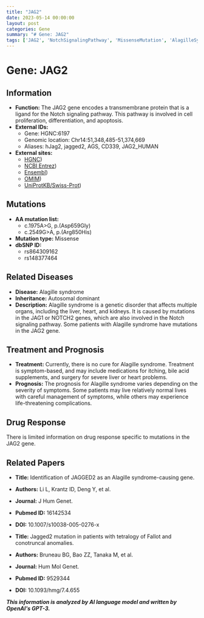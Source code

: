 ```yaml
---
title: "JAG2"
date: 2023-05-14 00:00:00
layout: post
categories: Gene
summary: "# Gene: JAG2"
tags: ['JAG2', 'NotchSignalingPathway', 'MissenseMutation', 'AlagilleSyndrome', 'Treatment', 'Prognosis', 'DrugResponse', 'GeneticDisorder']
---
```


# Gene: JAG2

## Information

- **Function:** The JAG2 gene encodes a transmembrane protein that is a ligand for the Notch signaling pathway. This pathway is involved in cell proliferation, differentiation, and apoptosis.
- **External IDs:** 
    - Gene: HGNC:6197
    - Genomic location: Chr14:51,348,485-51,374,669
    - Aliases: hJag2, jagged2, AGS, CD339, JAG2_HUMAN
- **External sites:** 
    - [HGNC](https://www.genenames.org/data/gene-symbol-report/#!/hgnc_id/HGNC:6197))
    - [NCBI Entrez](https://www.ncbi.nlm.nih.gov/gene/3714))
    - [Ensembl](https://www.ensembl.org/Homo_sapiens/Gene/Summary?g=ENSG00000138554;r=14:51348485-51374669))
    - [OMIM](https://omim.org/entry/602570))
    - [UniProtKB/Swiss-Prot](https://www.uniprot.org/uniprot/Q9UBS5))

## Mutations

- **AA mutation list:**
    - c.1975A>G, p.(Asp659Gly)
    - c.2549G>A, p.(Arg850His)
- **Mutation type:** Missense
- **dbSNP ID:**
    - rs864309162
    - rs148377464

## Related Diseases

- **Disease:** Alagille syndrome
- **Inheritance:** Autosomal dominant
- **Description:** Alagille syndrome is a genetic disorder that affects multiple organs, including the liver, heart, and kidneys. It is caused by mutations in the JAG1 or NOTCH2 genes, which are also involved in the Notch signaling pathway. Some patients with Alagille syndrome have mutations in the JAG2 gene.

## Treatment and Prognosis

- **Treatment:** Currently, there is no cure for Alagille syndrome. Treatment is symptom-based, and may include medications for itching, bile acid supplements, and surgery for severe liver or heart problems.
- **Prognosis:** The prognosis for Alagille syndrome varies depending on the severity of symptoms. Some patients may live relatively normal lives with careful management of symptoms, while others may experience life-threatening complications.

## Drug Response

There is limited information on drug response specific to mutations in the JAG2 gene.

## Related Papers

- **Title:** Identification of JAGGED2 as an Alagille syndrome-causing gene.
- **Authors:** Li L, Krantz ID, Deng Y, et al.
- **Journal:** J Hum Genet.
- **Pubmed ID:** 16142534 
- **DOI:** 10.1007/s10038-005-0276-x

- **Title:** Jagged2 mutation in patients with tetralogy of Fallot and conotruncal anomalies.
- **Authors:** Bruneau BG, Bao ZZ, Tanaka M, et al.
- **Journal:** Hum Mol Genet.
- **Pubmed ID:** 9529344 
- **DOI:** 10.1093/hmg/7.4.655

**_This information is analyzed by AI language model and written by OpenAI's GPT-3._**